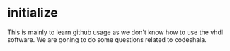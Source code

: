 # initialize
This is mainly to learn github usage as we don't know how to use the vhdl software.
We are goning to do some questions related to codeshala.
